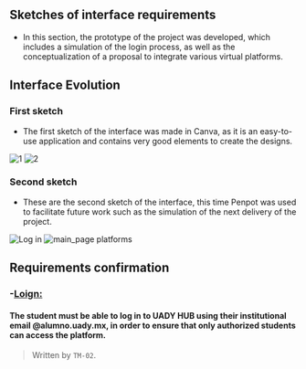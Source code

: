 ## Sketches of interface requirements
- In this section, the prototype of the project was developed, which includes a simulation of the login process, 
as well as the conceptualization of a proposal to integrate various virtual platforms.

## Interface Evolution
### First sketch
- The first sketch of the interface was made in Canva, as it is an easy-to-use application and contains very good elements to create the designs.

![1](https://github.com/user-attachments/assets/e86f30de-65c8-45d9-a2f4-9d85480d5443)  ![2](https://github.com/user-attachments/assets/c23947aa-7023-438e-865f-6a633c14d909)

### Second sketch 
- These are the second sketch of the interface, this time Penpot was used to facilitate future work such as the simulation of the next delivery of the project.  

![Log in](https://github.com/user-attachments/assets/6ae37684-2358-4dcb-af5b-d78bd8be7636)  ![main_page platforms](https://github.com/user-attachments/assets/0c987877-0ddc-4a2c-a998-c8dc0b4f0cc9) 

## Requirements confirmation
### -[Loign:][Login]
#### The student must be able to log in to UADY HUB using their institutional email @alumno.uady.mx, in order to ensure that only authorized students can access the platform.

>Written by `TM-02`. 

[Login]:https://github.com/Ozia112/Team-2-FSE-repo/blob/FIS-Project-Stage-2/(C)Requirements/FunctionalRequirements.md#authentication-with-institutional-email
